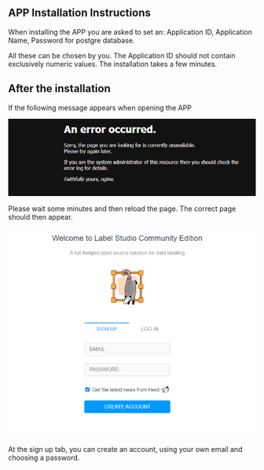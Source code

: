 ## APP Installation Instructions 

When installing the APP you are asked to set an:
Application ID, Application Name, Password for postgre database.

All these can be chosen by you.
The Application ID should not contain exclusively numeric values. 
The installation takes a few minutes. 

## After the installation

If the following message appears when opening the APP

![Screenshot01](screenshots/openpageerror.png)

Please wait some minutes and then reload the page.
The correct page should then appear.

![Screenshot01](screenshots/openpage.png)

At the sign up tab, you can create an account, using your own email and choosing a password.


